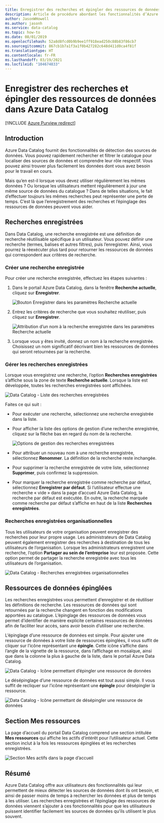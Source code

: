 ```yaml
---
title: Enregistrer des recherches et épingler des ressources de données dans Azure Data Catalog
description: Article de procédure abordant les fonctionnalités d’Azure Data Catalog permettant d’enregistrer des sources de données et des ressources de données en vue d’une utilisation ultérieure.
author: JasonWHowell
ms.author: jasonh
ms.service: data-catalog
ms.topic: how-to
ms.date: 08/01/2019
ms.openlocfilehash: 52a8d8fcd0b9b9ee1ff918ead250c88b83f86cb7
ms.sourcegitcommit: 867cb1b7a1f3a1f0b427282c648d411d0ca4f81f
ms.translationtype: HT
ms.contentlocale: fr-FR
ms.lasthandoff: 03/19/2021
ms.locfileid: "104674833"
---
```

# <a name="save-searches-and-pin-data-assets-in-azure-data-catalog"></a>Enregistrer des recherches et épingler des ressources de données dans Azure Data Catalog

[!INCLUDE [Azure Purview redirect](../../includes/data-catalog-use-purview.md)]

## <a name="introduction"></a>Introduction
Azure Data Catalog fournit des fonctionnalités de détection des sources de données. Vous pouvez rapidement rechercher et filtrer le catalogue pour localiser des sources de données et comprendre leur rôle respectif. Vous pouvez ainsi trouver plus facilement les données dont vous avez besoin pour le travail en cours.

Mais qu’en est-il lorsque vous devez utiliser régulièrement les mêmes données ? Ou lorsque les utilisateurs mettent régulièrement à jour une même source de données du catalogue ? Dans de telles situations, le fait d’effectuer toujours les mêmes recherches peut représenter une perte de temps. C’est là que l’enregistrement des recherches et l’épinglage des ressources de données peuvent vous aider.

## <a name="saved-searches"></a>Recherches enregistrées
Dans Data Catalog, une recherche enregistrée est une définition de recherche réutilisable spécifique à un utilisateur. Vous pouvez définir une recherche (termes, balises et autres filtres), puis l’enregistrer. Ainsi, vous pourrez la réexécuter plus tard pour retourner les ressources de données qui correspondent aux critères de recherche.

### <a name="create-a-saved-search"></a>Créer une recherche enregistrée
Pour créer une recherche enregistrée, effectuez les étapes suivantes :
1. Dans le portail Azure Data Catalog, dans la fenêtre **Recherche actuelle**, cliquez sur **Enregistrer**. 

    ![Bouton Enregistrer dans les paramètres Recherche actuelle](./media/data-catalog-how-to-save-pin/01-save-option.png) 

2. Entrez les critères de recherche que vous souhaitez réutiliser, puis cliquez sur **Enregistrer**.

    ![Attribution d’un nom à la recherche enregistrée dans les paramètres Recherche actuelle](./media/data-catalog-how-to-save-pin/02-name.png)

3. Lorsque vous y êtes invité, donnez un nom à la recherche enregistrée. Choisissez un nom significatif décrivant bien les ressources de données qui seront retournées par la recherche.

### <a name="manage-saved-searches"></a>Gérer les recherches enregistrées
Lorsque vous enregistrez une recherche, l’option **Recherches enregistrées** s’affiche sous la zone de texte **Recherche actuelle**. Lorsque la liste est développée, toutes les recherches enregistrées sont affichées.

 ![Data Catalog - Liste des recherches enregistrées](./media/data-catalog-how-to-save-pin/03-list.png)

Faites ce qui suit :

* Pour exécuter une recherche, sélectionnez une recherche enregistrée dans la liste.

* Pour afficher la liste des options de gestion d’une recherche enregistrée, cliquez sur la flèche bas en regard du nom de la recherche.

    ![Options de gestion des recherches enregistrées](./media/data-catalog-how-to-save-pin/04-managing.png)

* Pour attribuer un nouveau nom à une recherche enregistrée, sélectionnez **Renommer**. La définition de la recherche reste inchangée.

* Pour supprimer la recherche enregistrée de votre liste, sélectionnez **Supprimer**, puis confirmez la suppression.

* Pour marquer la recherche enregistrée comme recherche par défaut, sélectionnez **Enregistrer par défaut**. Si l’utilisateur effectue une recherche « vide » dans la page d’accueil Azure Data Catalog, la recherche par défaut est exécutée. En outre, la recherche marquée comme recherche par défaut s’affiche en haut de la liste **Recherches enregistrées**.

### <a name="organizational-saved-searches"></a>Recherches enregistrées organisationnelles
Tous les utilisateurs de votre organisation peuvent enregistrer des recherches pour leur propre usage. Les administrateurs de Data Catalog peuvent également enregistrer des recherches à destination de tous les utilisateurs de l’organisation. Lorsque les administrateurs enregistrent une recherche, l’option **Partager au sein de l’entreprise** leur est proposée. Cette option permet de partager la recherche enregistrée avec tous les utilisateurs de l’organisation.

 ![Data Catalog - Recherches enregistrées organisationnelles](./media/data-catalog-how-to-save-pin/08-organizational-saved-search.png)

## <a name="pinned-data-assets"></a>Ressources de données épinglées
Les recherches enregistrées vous permettent d’enregistrer et de réutiliser les définitions de recherche. Les ressources de données qui sont retournées par la recherche changent en fonction des modifications apportées au catalogue. L’épinglage des ressources de données vous permet d’identifier de manière explicite certaines ressources de données afin de faciliter leur accès, sans avoir besoin d’utiliser une recherche.

L’épinglage d’une ressource de données est simple. Pour ajouter une ressource de données à votre liste de ressources épinglées, il vous suffit de cliquer sur l’icône représentant une **épingle**. Cette icône s’affiche dans l’angle de la vignette de la ressource, dans l’affichage en mosaïque, ainsi que dans la colonne la plus à gauche de la liste, dans le portail Azure Data Catalog.

![Data Catalog - Icône permettant d’épingler une ressource de données](./media/data-catalog-how-to-save-pin/05-pinning.png)

Le désépinglage d’une ressource de données est tout aussi simple. Il vous suffit de recliquer sur l’icône représentant une **épingle** pour désépingler la ressource.

![Data Catalog - Icône permettant de désépingler une ressource de données](./media/data-catalog-how-to-save-pin/06-unpinning.png)

## <a name="the-my-assets-section"></a>Section Mes ressources
La page d’accueil du portail Data Catalog comprend une section intitulée **Mes ressources** qui affiche les actifs d’intérêt pour l’utilisateur actuel. Cette section inclut à la fois les ressources épinglées et les recherches enregistrées.

![Section Mes actifs dans la page d’accueil](./media/data-catalog-how-to-save-pin/07-my-assets.png)

## <a name="summary"></a>Résumé
Azure Data Catalog offre aux utilisateurs des fonctionnalités qui leur permettent de mieux détecter les sources de données dont ils ont besoin, et ainsi de passer moins de temps à rechercher les données et plus de temps à les utiliser. Les recherches enregistrées et l’épinglage des ressources de données viennent s’ajouter à ces fonctionnalités pour que les utilisateurs puissent identifier facilement les sources de données qu’ils utilisent le plus souvent.
